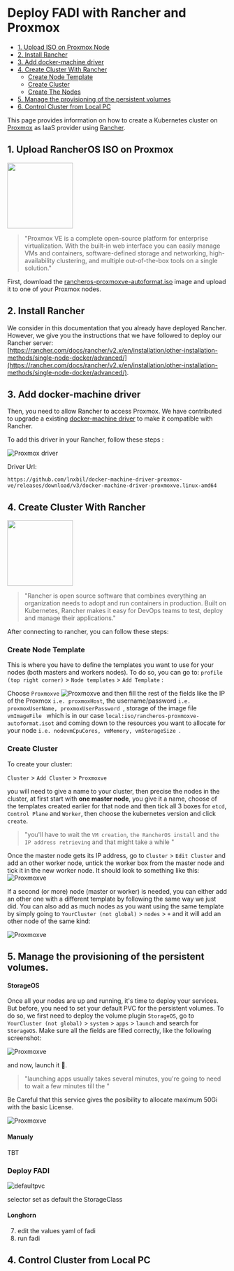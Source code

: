 Deploy FADI with Rancher and Proxmox
=============

* [1. Upload ISO on Proxmox Node](#1-Upload-IS0-on-Proxmox-Node)
* [2. Install Rancher](#2-Install-Rancher)
* [3. Add docker-machine driver](#1-Add-docker-machine-driver)
* [4. Create Cluster With Rancher](#2-Create-Cluster-With-Rancher)
     * [Create Node Template](#Create-Node-Template)
     * [Create Cluster](#Create-Cluster)
     * [Create The Nodes](#Create-The-Nodes)
* [5. Manage the provisioning of the persistent volumes](#5-Manage-the-provisioning-of-the-persistent-volumes)
* [6. Control Cluster from Local PC](#3-Control-Cluster-from-Local-PC)

This page provides information on how to create a Kubernetes cluster on [Proxmox](https://www.proxmox.com/en/) as IaaS provider using [Rancher](https://rancher.com/).

## 1. Upload RancherOS ISO on Proxmox

<a href="https://www.proxmox.com/" alt="ProxMox"> <img src="../images/logos/Proxmox.png" width="150px" /></a>

> "Proxmox VE is a complete open-source platform for enterprise virtualization. With the built-in web interface you can easily manage VMs and containers, software-defined storage and networking, high-availability clustering, and multiple out-of-the-box tools on a single solution."

First, download the [rancheros-proxmoxve-autoformat.iso](https://github.com/rancher/os/releases/latest) image and upload it to one of your Proxmox nodes.

## 2. Install Rancher

We consider in this documentation that you already have deployed Rancher. However, we give you the instructions that we have followed to deploy our Rancher server: [https://rancher.com/docs/rancher/v2.x/en/installation/other-installation-methods/single-node-docker/advanced/](https://rancher.com/docs/rancher/v2.x/en/installation/other-installation-methods/single-node-docker/advanced/).

## 3. Add docker-machine driver

Then, you need to allow Rancher to access Proxmox. We have contributed to upgrade a existing [docker-machine driver](https://github.com/lnxbil/docker-machine-driver-proxmox-ve/releases/download/v3/docker-machine-driver-proxmoxve.linux-amd64
) to make it compatible with Rancher.

To add this driver in your Rancher, follow these steps :

![Proxmox driver](../images/installation/proxmoxdriver.gif)

Driver Url:
```
https://github.com/lnxbil/docker-machine-driver-proxmox-ve/releases/download/v3/docker-machine-driver-proxmoxve.linux-amd64
```

## 4. Create Cluster With Rancher

<a href="https://rancher.com/" alt="Rancher"> <img src="../images/logos/rancher.png" width="150px" /></a>

> "Rancher is open source software that combines everything an organization needs to adopt and run containers in production. Built on Kubernetes, Rancher makes it easy for DevOps teams to test, deploy and manage their applications."

After connecting to rancher, you can follow these steps:

### Create Node Template

This is where you have to define the templates you want to use for your nodes (both masters and workers nodes). To do so, you can go to: `profile (top right corner)`  > `Node templates` > `Add Template` :

Choose `Proxmoxve`
![Proxmoxve](../images/installation/Proxmoxve.png)
and then fill the rest of the fields like the IP of the Proxmox `i.e. proxmoxHost`, the username/password `i.e. proxmoxUserName, proxmoxUserPassword `, storage of the image file `vmImageFile ` which is in our case `local:iso/rancheros-proxmoxve-autoformat.isot` and coming down to the resources you want to allocate for your node `i.e. nodevmCpuCores, vmMemory, vmStorageSize `.

### Create Cluster

To create your cluster:

 `Cluster`  > `Add Cluster` > `Proxmoxve`

you will need to give a name to your cluster, then precise the nodes in the cluster, at first start with **one master node**, you give it a name, choose of the templates created earlier for that node and then tick all 3 boxes for `etcd`, `Control Plane` and `Worker`, then choose the kubernetes version and click `create`.

> "you'll have to wait the `VM creation`, `the RancherOS install` and `the IP address retrieving` and that might take a while "

 Once the master node gets its IP address, go to `Cluster`  > `Edit Cluster` and add an other worker node, untick the worker box from the master node and tick it in the new worker node. It should look to something like this:
 ![Proxmoxve](../images/installation/workernode.png)

If a second (or more) node (master or worker) is needed, you can either add an other one with a different template by following the same way we just did. You can also add as much nodes as you want using the same template by simply going to  `YourCluster (not global)`  > `nodes` > `+` and it will add an other node of the same kind:

 ![Proxmoxve](../images/installation/addnode.png)

## 5. Manage the provisioning of the persistent volumes.

#### StorageOS

Once all your nodes are up and running, it's time to deploy your services. But before, you need to set your default PVC for the persistent volumes. To do so, we first need to deploy the volume plugin `StorageOS`, go to `YourCluster (not global)`  > `system` > `apps` > `launch` and search for `StorageOS`. Make sure all the fields are filled correctly, like the following screenshot:

![Proxmoxve](../images/installation/StorageOS.png)

and now, launch it 🚀.

> "launching apps usually takes several minutes, you're going to need to wait a few minutes till the "

Be Careful that this service gives the posibility to allocate maximum 50Gi with the basic License.

![Proxmoxve](../images/installation/StorageOS_limits.png)
#### Manualy

TBT

### Deploy FADI
![defaultpvc](../images/installation/defaultpvc.png)

 selector set as default the StorageClass
#### Longhorn
7. edit the values yaml of fadi
8. run fadi

## 4. Control Cluster from Local PC
